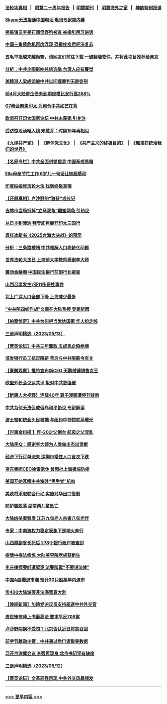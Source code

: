 #### [法轮功真相](https://github.com/gfw-breaker/truth/blob/master/README.md?t=0) &nbsp;&nbsp;|&nbsp;&nbsp; [明慧二十周年报告](https://github.com/gfw-breaker/mh-reports/blob/master/README.md?t=0) &nbsp;&nbsp;|&nbsp;&nbsp;[明慧期刊](https://github.com/gfw-breaker/mh-qikan) &nbsp;&nbsp;|&nbsp;&nbsp; [明慧海外之窗](https://github.com/gfw-breaker/mh-news/blob/master/README.md?t=0) &nbsp;&nbsp;|&nbsp;&nbsp; [神韵特别报道](https://github.com/gfw-breaker/mh-news/blob/master/shenyun.md?t=0)
#### [Skype无法接通中国电话 电讯专家揭内幕](../pages/nsc413/n13997349.md?t=05160043) 
#### [笑果演员李昊石调侃野狗被查 被指引用习讲话](../pages/nsc413/n13997337.md?t=05160043) 
#### [中国三角债危机再度浮现 恐重挫疫后经济复苏](../pages/nsc413/n13997412.md?t=05160043) 
#### 五毛举报越来越频繁，请网友们前往下载 [一键翻墙软件](https://github.com/gfw-breaker/ssr-accounts)，并将此项目推荐给亲友
#### [分析：中共企图影响总统选举 台湾人应有警觉](../pages/nsc413/n13997212.md?t=05160043) 
#### [美籍港人梁成运被中共以间谍罪判无期徒刑](../pages/nsc413/n13997290.md?t=05160043) 
#### [前4月大陆房企债务到期规模比发行高268%](../pages/nsc413/n13997155.md?t=05160043) 
#### [G7峰会聚焦印太 为何令中共如芒在背](../pages/nsc413/n13997026.md?t=05160043) 
#### [欧盟召开印太国家论坛 中共未获邀 引关注](../pages/nsc413/n13996744.md?t=05160043) 
#### [受访惊现汤唯入镜 宋慧乔：时隔15年再相见](../pages/nsc413/n13996993.md?t=05160043) 
#### [《九评共产党》](https://github.com/begood0513/9ping.md/blob/master/README.md) &nbsp;|&nbsp; [《解体党文化》](../../../../jtdwh.md/blob/master/README.md)  &nbsp;|&nbsp; [《共产主义的终极目的》](../../../../gczydzjmd.md/blob/master/README.md) &nbsp;|&nbsp; [《魔鬼在统治我们的世界》](../../../../mgztzwmdsj.md/blob/master/README.md) 
#### [【名家专栏】中共全面封锁信息 中国渐成黑箱](../pages/nsc413/n13996712.md?t=05160043) 
#### [Ella母亲节忙工作 6岁儿一句话让她超感动](../pages/nsc413/n13996948.md?t=05160043) 
#### [印度姑娘修法轮大法 找到终极真理](../pages/nsc413/n13996141.md?t=05160043) 
#### [【还原真相】卢沙野的“狼孩”成长记](../pages/nsc413/n13996776.md?t=05160043) 
#### [吉林市当局拆掉“立马双龟”雕塑两龟 引热议](../pages/nsc413/n13996870.md?t=05160043) 
#### [从日本到澳洲 拜登即将展开印太三国行](../pages/nsc413/n13996812.md?t=05160043) 
#### [袁红冰新书《2025台海大决战》的预示](../pages/nsc413/n13995954.md?t=05160043) 
#### [分析：三条路被堵 中共难解人口老龄化问题](../pages/nsc413/n13995295.md?t=05160043) 
#### [世界法轮大法日 上海前大学教师感谢李大师](../pages/nsc413/n13996598.md?t=05160043) 
#### [震动金融圈 中国民生银行前副行长被查](../pages/nsc413/n13996633.md?t=05160043) 
#### [山西吕梁发生7死11伤恶性事件](../pages/nsc413/n13996591.md?t=05160043) 
#### [北上广深人口全部下降 上海减少最多](../pages/nsc413/n13996309.md?t=05160043) 
#### [“中共陷四线作战”文章在大陆热传 专家析因](../pages/nsc413/n13995278.md?t=05160043) 
#### [【拍案惊奇】中共为何拒当发达国家 华人纷走线](../pages/nsc413/n13996200.md?t=05160043) 
#### [三退声明精选（2023/05/13）](../pages/nsc413/n13996245.md?t=05160043) 
#### [【菁英论坛】中共三年蠢政 五成民企陷绝境](../pages/nsc413/n13996197.md?t=05160043) 
#### [浦发银行员工抗议降薪 背后与中共限薪令有关](../pages/nsc413/n13996170.md?t=05160043) 
#### [【秦鹏观察】推特宣布新CEO 天鹅绒锤销售女王](../pages/nsc413/n13996145.md?t=05160043) 
#### [欧盟外长会议达共识 拟对中共更强硬](../pages/nsc413/n13996112.md?t=05160043) 
#### [【新唐人大视野】连载40年 尊子漫画遭停刊背后](../pages/nsc413/n13996140.md?t=05160043) 
#### [中共为何无法促成俄乌和平协议 专家解读](../pages/nsc413/n13996123.md?t=05160043) 
#### [波士顿和统会头目被捕 与纽约中领馆联系曝光](../pages/nsc413/n13995315.md?t=05160043) 
#### [【时事金扫描 】歼-20之父倒台 航母之父淫乱](../pages/nsc413/n13995199.md?t=05160043) 
#### [大陆民众：感谢李大师为人类做出杰出贡献](../pages/nsc413/n13996095.md?t=05160043) 
#### [经济下行订单流失 深圳市常住人口首次下跌](../pages/nsc413/n13996071.md?t=05160043) 
#### [京东集团CEO徐雷退休 曾暗批上海极端防疫](../pages/nsc413/n13996025.md?t=05160043) 
#### [美国开始瓦解中共海外“黑手党”机构](../pages/nsc413/n13995809.md?t=05160043) 
#### [美欧将采取联合行动 实施对华出口管制](../pages/nsc413/n13995866.md?t=05160043) 
#### [防护窗脱落 湖南两儿童坠亡](../pages/nsc413/n13995795.md?t=05160043) 
#### [大陆凶杀案频发 江苏九旬老人杀害八旬老伴](../pages/nsc413/n13995840.md?t=05160043) 
#### [专家：中南海权力稳定表象下是地火奔行](../pages/nsc413/n13995754.md?t=05160043) 
#### [山西原副省长死后 278个银行账户被查封](../pages/nsc413/n13995760.md?t=05160043) 
#### [疫情中得法修炼 大陆美容院老板获新生](../pages/nsc413/n13995717.md?t=05160043) 
#### [李庄律师旁听遭驱逐 法警叫嚣“不要讲法律”](../pages/nsc413/n13995729.md?t=05160043) 
#### [中国A股爆退市潮 预计30只股票年内退市](../pages/nsc413/n13995716.md?t=05160043) 
#### [传400大陆游客非法滞留意大利](../pages/nsc413/n13995566.md?t=05160043) 
#### [【晚间新闻】加跨党派议员支持驱逐中共外交官](../pages/nsc413/n13995106.md?t=05160043) 
#### [周世锋律师上书最高法 要求平反709案](../pages/nsc413/n13995211.md?t=05160043) 
#### [卢沙野闯祸不受罚？北京否认近日将其召回](../pages/nsc413/n13995403.md?t=05160043) 
#### [前字节跳动主管：中共通过后门读取美数据](../pages/nsc413/n13995390.md?t=05160043) 
#### [习开京津冀会议 李强再现身 北京书记罕有缺席](../pages/nsc413/n13995263.md?t=05160043) 
#### [三退声明精选（2023/05/12）](../pages/nsc413/n13995311.md?t=05160043) 
#### [【菁英论坛】文革邪性再现 中共外交风暴频发](../pages/nsc413/n13995139.md?t=05160043) 

----
#### [ >>> 更早内容 <<< ](../indexes/nsc413-earlier.md)
